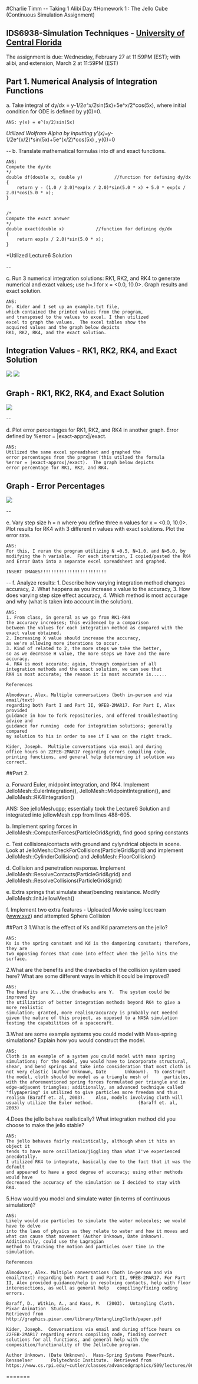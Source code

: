#Charlie Timm -- Taking 1 Alibi Day
#Homework 1 : The Jello Cube (Continuous Simulation Assignment)
## IDS6938-Simulation Techniques - [University of Central Florida](http://www.ist.ucf.edu/grad/)



The assignment is due: Wednesday, February 27 at 11:59PM (EST); with alibi, and extension, March 2 at 11:59PM (EST)





## Part 1. Numerical Analysis of Integration Functions
a. Take integral of dy/dx = y-1/2*e^x/2*sin(5x)+5e^x/2*cos(5x), where initial condition for ODE is defined by y(0)=0.

~~~
ANS: y(x) = e^(x/2)sin(5x)
~~~
*Utilized Wolfram Alpha by inputting y'(x)=y-1/2*e^(x/2)*sin(5x)+5e^(x/2)*cos(5x) , y(0)=0

--
b. Translate mathematical formulas into df and exact functions.

~~~
ANS:
Compute the dy/dx
*/
double df(double x, double y)            //function for defining dy/dx
{
    return y - (1.0 / 2.0)*exp(x / 2.0)*sin(5.0 * x) + 5.0 * exp(x / 2.0)*cos(5.0 * x);
}


/*
Compute the exact answer
*/
double exact(double x)            //function for defining dy/dx
{
    return exp(x / 2.0)*sin(5.0 * x);
}
~~~
*Utilized Lecture6 Solution

--

c. Run 3 numerical integration solutions: RK1, RK2, and RK4 to generate numerical and exact values; use h=.1 for x = <0.0,
 10.0>. Graph results and exact solution.

~~~
ANS: 
Dr. Kider and I set up an example.txt file, 
which contained the printed values from the program, 
and transposed to the values to excel. I then utilized 
excel to graph the values.  The excel tables show the 
acquired values and the graph below depicts 
RK1, RK2, RK4, and the exact solution.  

~~~
## Integration Values - RK1, RK2, RK4, and Exact Solution 
![](https://github.com/x81705/IDS6938-SimulationTechniques/blob/master/Homework1/images/chart1.PNG?raw=true)
![](https://github.com/x81705/IDS6938-SimulationTechniques/blob/master/Homework1/images/chart2.PNG?raw=true)
## Graph - RK1, RK2, RK4, and Exact Solution  
![](https://github.com/x81705/IDS6938-SimulationTechniques/blob/master/Homework1/images/graph1.PNG?raw=true)

--

d. Plot error percentages for RK1, RK2, and RK4 in another graph.  Error defined by %error = |exact-apprx|/exact.

~~~
ANS:
Utilized the same excel spreadsheet and graphed the 
error percentages from the program (this utilzed the formula 
%error = |exact-approx|/exact).  The graph below depicts 
error percentage for RK1, RK2, and RK4.
~~~
## Graph - Error Percentages
![](https://github.com/x81705/IDS6938-SimulationTechniques/blob/master/Homework1/images/graph2.PNG?raw=true)


--

e. Vary step size h = n where you define three n values for x = <0.0, 10.0>. Plot results for RK4 with 3 different n values with exact solutions. Plot the error rate.

~~~
ANS:
For this, I reran the program utilizing N =0.5, N=1.0, and N=5.0, by modifying the h variable.  For each iteration, I copied/pasted the RK4 and Error Data into a separate excel spreadsheet and graphed.

INSERT IMAGES!!!!!!!!!!!!!!!!!!!!!!!!!

~~~

--
f. Analyze results: 1. Describe how varying integration method changes accuracy, 2. What happens as you increase x value
to the accuracy, 3. How does varying step size effect accuracy, 4. Which method is most accurage and why (what is taken into
account in the solution). 

~~~
ANS:
1. From class, in general as we go from RK1-RK4 
the accuracy increases; this evidenced by a comparison 
between the values for each integration method as compared with the exact value obtained. 
2. Increasing X value should increase the accuracy, 
as we're allowing more iterations to occur.
3. Kind of related to 2, the more steps we take the better, 
so as we decrease H value, the more steps we have and the more accuracy.
4. RK4 is most accurate; again, through comparison of all 
integration methods and the exact solution, we can see that 
RK4 is most accurate; the reason it is most accurate is......
~~~

~~~
References

Almodovar, Alex. Multiple conversations (both in-person and via email/text) 
regarding both Part I and Part II, 9FEB-2MAR17. For Part I, Alex provided 
guidance in how to fork repositories, and offered troubleshooting advice and 
guidance for running  code for integration solutions; generally compared 
my solution to his in order to see if I was on the right track.

Kider, Joseph.  Multiple conversations via email and during 
office hours on 22FEB-2MAR17 regarding errors compiling code,
printing functions, and general help determining if solution was correct.
~~~

##Part 2.

a. Forward Euler, midpoint integration, and RK4.  Implement JelloMesh::EulerIntegration(), 
JelloMesh::MidpointIntegration(), and JelloMesh::RK4Integration()

ANS: See jelloMesh.cpp; essentially took the Lecture6 Solution and integrated into jellowMesh.cpp from lines
488-605.

b. Implement spring forces in JelloMesh::ComputerForces(ParticleGrid&grid), find good spring constants

c. Test collisions/contacts with ground and cylyndrical objects in scene.  Look at 
JelloMesh::CheckForCollisions(ParticleGrid&grid) and implement JelloMesh::CylinderCollision() and 
JelloMesh::FloorCollision()

d. Collision and penetration response.  Implement JelloMesh::ResolveContacts(ParticleGrid&grid) and
JelloMesh::ResolveCollisions(ParticleGrid&grid)

e. Extra springs that simulate shear/bending resistance.  Modify JelloMesh::InitJellowMesh()

f. Implement two extra features - Uploaded Movie using Icecream (www.xyz) and attempted Sphere Collision

##Part 3
1.What is the effect of Ks and Kd parameters on the jello?

~~~
ANS: 
Ks is the spring constant and Kd is the dampening constant; therefore, they are
two opposing forces that come into effect when the jello hits the surface.
~~~


2.What are the benefits and the drawbacks of the collision system used here?
What are some different ways in which it could be improved?

~~~
ANS: 
The benefits are X...the drawbacks are Y.  The system could be improved by
the utilization of better integration methods beyond RK4 to give a more realistic
simulation; granted, more realism/accuracy is probably not needed given the nature of this project, as opposed to a NASA simulation testing the capabilities of a spacecraft.
~~~

3.What are some example systems you could model with Mass-spring simulations?
Explain how you would construct the model.

~~~
ANS: 
Cloth is an example of a system you could model with mass spring simulations; for the model, you would have to incorporate structural, shear, and bend springs and take into consideration that most cloth is not very elastic (Author Unknown, Date       Unknown).  To construct the model, cloth should be model as a triangle mesh of      particles, with the aforementioned spring forces formulated per triangle and in 
edge-adjacent triangles; additionally, an advanced technique called "flypapering" is utilized to give particles more freedom and thus realism (Baraff et. al, 2003).    Also, models involving cloth will usually utilize the Euler method.                 (Baraff et. al, 2003)
~~~

4.Does the jello behave realistically?  What integration method did you choose
to make the jello stable?

~~~
ANS: 
The jello behaves fairly realistically, although when it hits an object it 
tends to have more oscillation/jiggling than what I've experienced anecdotally.
I utilized RK4 to integrate, basically due to the fact that it was the default 
and appeared to have a good degree of accuracy; using other methods would have
decreased the accuracy of the simulation so I decided to stay with RK4.
~~~

5.How would you model and simulate water (in terms of continuous simulation)?

~~~
ANS: 
Likely would use particles to simulate the water molecules; we would have to delve
into the laws of physics as they relate to water and how it moves and what can cause that movement (Author Unknown, Date Unknown).  Additionally, could use the Lagragian
method to tracking the motion and particles over time in the simulation.
~~~



~~~
References

Almodovar, Alex. Multiple conversations (both in-person and via email/text) regarding both Part I and Part II, 9FEB-2MAR17. For Part II, Alex provided guidance/help in resolving contacts, help with floor interesections, as well as general help   compiling/fixing coding errors.

Baraff, D., Witkin, A., and Kass, M.  (2003).  Untangling Cloth.  Pixar Animation  Studios.  
Retrieved from http://graphics.pixar.com/library/UntanglingCloth/paper.pdf

Kider, Joseph.  Conversations via email and during office hours on 22FEB-2MAR17 regarding errors compiling code, finding correct solutions for all functions, and general help with the composition/functionality of the JelloCube program.

Author Unknown. (Date Unknown).  Mass-Spring Systems PowerPoint.  Rensselaer       Polytechnic Institute.  Retrieved from https://www.cs.rpi.edu/~cutler/classes/advancedgraphics/S09/lectures/06_mass_spring_systems.pdf.
~~~

=======

